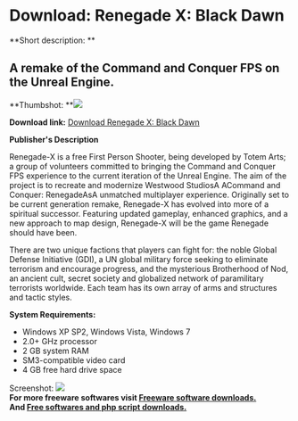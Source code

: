# Download: Renegade X: Black Dawn

**Short description: **

## A remake of the Command and Conquer FPS on the Unreal Engine.

  
**Thumbshot: **![](http://www.freewarefiles.com/screenshot/rngdxbhd_md.jpg)   
  
**Download link:** [Download Renegade X: Black Dawn](http://freesoftwares.boysofts.com/Renegade-X-Black-Dawn_program_74644.html)  
  

**Publisher's Description**  
  

Renegade-X is a free First Person Shooter, being developed by Totem Arts; a
group of volunteers committed to bringing the Command and Conquer FPS
experience to the current iteration of the Unreal Engine. The aim of the
project is to recreate and modernize Westwood StudiosA ACommand and Conquer:
RenegadeAsA unmatched multiplayer experience. Originally set to be current
generation remake, Renegade-X has evolved into more of a spiritual successor.
Featuring updated gameplay, enhanced graphics, and a new approach to map
design, Renegade-X will be the game Renegade should have been.

There are two unique factions that players can fight for: the noble Global
Defense Initiative (GDI), a UN global military force seeking to eliminate
terrorism and encourage progress, and the mysterious Brotherhood of Nod, an
ancient cult, secret society and globalized network of paramilitary terrorists
worldwide. Each team has its own array of arms and structures and tactic
styles.

**System Requirements:**

  * Windows XP SP2, Windows Vista, Windows 7 
  * 2.0+ GHz processor 
  * 2 GB system RAM 
  * SM3-compatible video card 
  * 4 GB free hard drive space 

  
  
Screenshot: ![](http://www.freewarefiles.com/screenshot/rngdxbhd.jpg)  
**For more freeware softwares visit [Freeware software downloads.](http://freesoftwares.boysofts.com/)**   
**And [Free softwares and php script downloads.](http://www.boysofts.com/)**

